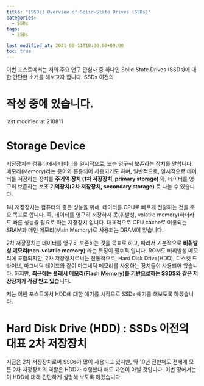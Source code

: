 ```yaml
---
title: "[SSDs] Overview of Solid‐State Drives (SSDs)"
categories: 
  - SSDs
tags:
  - SSDs

last_modified_at: 2021-08-11T18:00:00+09:00
toc: true
---
```


이번 포스트에서는 저의 주요 연구 관심사 중 하나인 Solid‐State Drives (SSDs)에 대한 간단한 소개를 해보고자 합니다. SSDs 이전의

# 작성 중에 있습니다.
last modified at 210811

# Storage Device
저장장치는 컴퓨터에서 데이터를 일시적으로, 또는 영구히 보존하는 장치를 말합니다. 메모리(Memory)라는 용어와 혼용되어 사용되기도 하며, 일반적으로, 일시적으로 데이터를 저장하는 장치를 **주기억 장치 (1차 저장장치, primary storage)** 와, 데이터를 영구희 보존하는 **보조 기억장치(2차 저장장치, secondary storage)** 로 나눌 수 있습니다.  

 1차 저장장치는 컴퓨터의 좋은 성능을 위해, 데이터를 CPU로 빠르게 전달하는 것을 주요 목표로 합니다. 즉, 데이터를 영구히 저장하지 못(휘발성, volatile memory)하더라도 빠른 성능을 필요로 하는 저장장치 입니다. 대표적으로 CPU cache로 이용되는 SRAM과 메인 메모리(Main Memory)로 사용되는 DRAM이 있습니다.  

2차 저장장치는 데이터를 영구히 보존하는 것을 목표로 하고, 따라서 기본적으로 **비휘발성 메모리(non-volatile memory)** 라는 특징이 필수적 입니다. ROM도 비휘발성 메모리에 포함되지만, 2차 저장장치로써는 전통적으로, Hard Disk Drive(HDD), 디스켓 드라이브, 마그네틱 테이프와 같이 마그네틱 메모리를 사용하는 장치들이 사용되어 왔습니다. 하지만, **최근에는 플래시 메모리(Flash Memory)를 기반으로하는 SSDS와 같은 저장장치가 각광 받고 있습니다.**

저는 이번 포스트에서 HDD에 대한 얘기를 시작으로 SSDs 얘기를 해보도록 하겠습니다.

# Hard Disk Drive (HDD) : SSDs 이전의 대표 2차 저장장치
지금은 2차 저장장치로써 SSDs가 많이 사용되고 있지만, 약 10년 전만해도 전세계 모든 2차 저장장치의 역활은 HDD가 수행했다 해도 과언이 아닐 것입니다. 이번 장에서는 이 HDD에 대해 간단하게 설명해 보도록 하겠습니다.